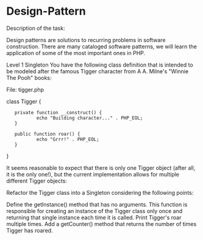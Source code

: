 # Design-Pattern

Description of the task:

Design patterns are solutions to recurring problems in software construction. There are many cataloged software patterns, we will learn the application of some of the most important ones in PHP.

Level 1
Singleton
You have the following class definition that is intended to be modeled after the famous Tigger character from A A. Milne's "Winnie The Pooh" books:

File: tigger.php

class Tigger {

       private function __construct() {
               echo "Building character..." . PHP_EOL;
       }

       public function roar() {
               echo "Grrr!" . PHP_EOL;
       }

}

It seems reasonable to expect that there is only one Tigger object (after all, it is the only one!), but the current implementation allows for multiple different Tigger objects:

Refactor the Tigger class into a Singleton considering the following points:

Define the getInstance() method that has no arguments. This function is responsible for creating an instance of the Tigger class only once and returning that single instance each time it is called.
Print Tigger's roar multiple times.
Add a getCounter() method that returns the number of times Tigger has roared.